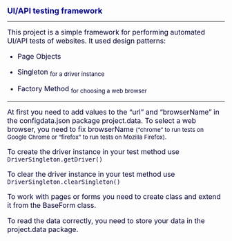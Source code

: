 <font size=4 color=#00008B>**UI/API testing framework**</font>
_________
<font size=3 color=#000033><p style="font-variant:inherit">This project is a simple framework for performing automated UI/API tests of websites. It used design patterns:

   -	Page Objects 

   -	Singleton <sub>for a driver instance</sub> 

   -	Factory Method <sub>for choosing a web browser</sub></p></font>
____

<font size=3 color=#000033><p style="font-variant:inherit">At first you need to add values to the “url” and “browserName” in the configdata.json package project.data. To select a web browser, you need to fix browserName <small>(“chrome” to run tests on Google Chrome or “firefox” to run tests on Mozilla Firefox).</small>

To create the driver instance in your test method use 
`DriverSingleton.getDriver()`

To clear the driver instance in your test method use 
`DriverSingleton.clearSingleton()`

To work with pages or forms you need to create class and extend it from the BaseForm class.

To read the data correctly, you need to store your data in the project.data package.</p>
</font>
